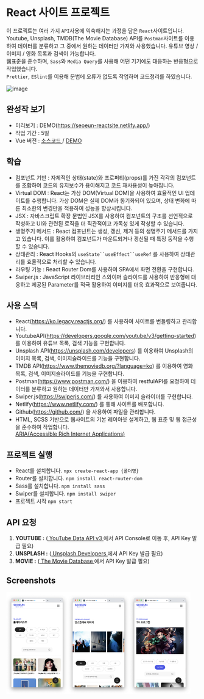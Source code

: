 # React 사이트 프로젝트

이 프로젝트는 여러 가지 `API`사용에 익숙해지는 과정을 담은 `React`사이트입니다.<br/>
Youtube, Unsplash, TMDB(The Movie Database) API를
`Postman`사이트를 이용하여 데이터를 분류하고 그 중에서 원하는 데이터만 가져와 사용했습니다.
유튜브 영상 / 이미지 / 영화 목록과 검색이 가능합니다.<br/>
웹표준을 준수하며, `Sass`와 `Media Query`를 사용해 어떤 기기에도 대응하는 반응형으로 작업했습니다.<br/>
`Prettier`, `ESlint`를 이용해 문법에 오류가 없도록 작업하며 코드정리를 하였습니다.

![image](https://github.com/SeoeunCho/site2023-react/blob/main/src/assets/img/scrrenshot/site2023-react-screenshot.png)

## 완성작 보기

- 미리보기 : DEMO(https://seoeun-reactsite.netlify.app/)
- 작업 기간 : 5일
- Vue 버전 : [ 소스코드 ](https://github.com/SeoeunCho/site2023-vue) / [DEMO](https://seoeun-vuesite.netlify.app/)

## 학습

- 컴포넌트 기반 : 자체적인 상태(state)와 프로퍼티(props)를 가진 각각의 컴포넌트를 조합하여 코드의 유지보수가 용이해지고 코드 재사용성이 높아집니다.
- Virtual DOM : React는 가상 DOM(Virtual DOM)을 사용하여 효율적인 UI 업데이트를 수행합니다. 가상 DOM은 실제 DOM과 동기화되어 있으며, 상태 변화에 따른 최소한의 변경만을 적용하여 성능을 향상시킵니다.
- JSX : 자바스크립트 확장 문법인 JSX를 사용하여 컴포넌트의 구조를 선언적으로 작성하고 UI와 관련된 로직을 더 직관적이고 가독성 있게 작성할 수 있습니다.
- 생명주기 메서드 : React 컴포넌트는 생성, 갱신, 제거 등의 생명주기 메서드를 가지고 있습니다. 이를 활용하여 컴포넌트가 마운트되거나 갱신될 때 특정 동작을 수행할 수 있습니다.
- 상태관리 : React Hooks의 `useState``useEffect``useRef` 를 사용하여 상태관리를 효율적으로 처리할 수 있습니다.
- 라우팅 기능 : React Router Dom를 사용하여 SPA에서 화면 전환을 구현합니다.
- Swiper.js : JavaScript 라이브러리인 스와이퍼 슬라이드를 사용하여 반응형에 대응하고 제공된 Parameter를 적극 활용하여 이미지를 더욱 효과적으로 보여줍니다.


## 사용 스택

- React(https://ko.legacy.reactjs.org/) 를 사용하여 사이트를 번들링하고 관리합니다.
- YoutubeAPI(https://developers.google.com/youtube/v3/getting-started) 를 이용하여 유튜브 목록, 검색 기능을 구현합니다.
- Unsplash API(https://unsplash.com/developers) 를 이용하여 Unsplash의 이미지 목록, 검색, 이미지슬라이드를 기능을 구현합니다.
- TMDB API(https://www.themoviedb.org/?language=ko) 를 이용하여 영화 목록, 검색, 이미지슬라이드를 기능을 구현합니다.
- Postman(https://www.postman.com/) 을 이용하여 restfulAPI를 요청하여 데이터를 분류하고 원하는 데이터만 가져와서 사용합니다.
- Swiper.js(https://swiperjs.com/) 를 사용하여 이미지 슬라이더를 구현합니다.
- Netlify(https://www.netlify.com/) 를 통해 사이트를 배포합니다.
- Github(https://github.com/) 을 사용하여 파일을 관리합니다.
- HTML, SCSS 기반으로 웹사이트의 기본 레이아웃 설계하고, 웹 표준 및 웹 접근성을 준수하여 작업합니다. <br />
  [ARIA(Accessible Rich Internet Applications)](https://developer.mozilla.org/en-US/docs/Web/Accessibility/ARIA/Roles)

## 프로젝트 실행

- React를 설치합니다. `npx create-react-app {폴더명}`
- Router를 설치합니다. `npm install react-router-dom`
- Sass를 설치합니다. `npm install sass`
- Swiper를 설치합니다. `npm install swiper`
- 프로젝트 시작 `npm start`

## API 요청

1. **YOUTUBE :** ([ YouTube Data API v3 ](https://developers.google.com/youtube/v3/getting-started)에서 API Console로 이동 후, API Key 발급 필요)
2. **UNSPLASH :** ([ Unsplash Developers ](https://unsplash.com/developers/)에서 API Key 발급 필요)
3. **MOVIE :** ([ The Movie Database ](https://www.themoviedb.org/?language=ko)에서 API Key 발급 필요)

## Screenshots

<div style="display: flex;">
  <img src="https://github.com/SeoeunCho/site2023-react/blob/main/src/assets/img/scrrenshot/site2023-react-mobile01.png" alt="image" width="32%" height="auto">
  <img src="https://github.com/SeoeunCho/site2023-react/blob/main/src/assets/img/scrrenshot/site2023-react-mobile02.png" alt="image" width="32%" height="auto">
  <img src="https://github.com/SeoeunCho/site2023-react/blob/main/src/assets/img/scrrenshot/site2023-react-mobile03.png" alt="image" width="32%" height="auto">
</div>

